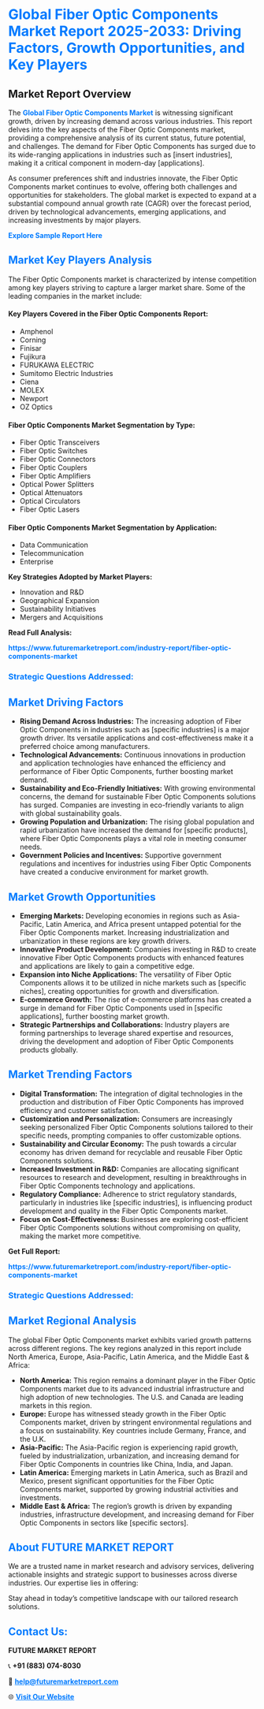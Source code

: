 <h1 style="color: #007BFF;">Global Fiber Optic Components Market Report 2025-2033: Driving Factors, Growth Opportunities, and Key Players</h1>

<section id="overview">
<h2>Market Report Overview</h2>
<p>The <a href="https://www.futuremarketreport.com/industry-report/fiber-optic-components-market" style="color: #007BFF; text-decoration: none;"><strong>Global Fiber Optic Components Market</strong></a> is witnessing significant growth, driven by increasing demand across various industries. This report delves into the key aspects of the Fiber Optic Components market, providing a comprehensive analysis of its current status, future potential, and challenges. The demand for Fiber Optic Components has surged due to its wide-ranging applications in industries such as [insert industries], making it a critical component in modern-day [applications].</p>
<p>As consumer preferences shift and industries innovate, the Fiber Optic Components market continues to evolve, offering both challenges and opportunities for stakeholders. The global market is expected to expand at a substantial compound annual growth rate (CAGR) over the forecast period, driven by technological advancements, emerging applications, and increasing investments by major players.</p>
</section>

<section id="overview">
<p><a href="https://www.futuremarketreport.com/request-sample/reportId=87246" style="color: #007BFF; text-decoration: none;"><strong>Explore Sample Report Here</strong></a></p>
</section>

<section id="key-players">
<h2 style="color: #007BFF;">Market Key Players Analysis</h2>
<p>The Fiber Optic Components market is characterized by intense competition among key players striving to capture a larger market share. Some of the leading companies in the market include:</p>
<h4>Key Players Covered in the Fiber Optic Components Report:</h4>
<ul><li>Amphenol</li><li>Corning</li><li>Finisar</li><li>Fujikura</li><li>FURUKAWA ELECTRIC</li><li>Sumitomo Electric Industries</li><li>Ciena</li><li>MOLEX</li><li>Newport</li><li>OZ Optics</li></ul>
<h4>Fiber Optic Components Market Segmentation by Type:</h4>
<ul><li>Fiber Optic Transceivers</li><li>Fiber Optic Switches</li><li>Fiber Optic Connectors</li><li>Fiber Optic Couplers</li><li>Fiber Optic Amplifiers</li><li>Optical Power Splitters</li><li>Optical Attenuators</li><li>Optical Circulators</li><li>Fiber Optic Lasers</li></ul>

<h4>Fiber Optic Components Market Segmentation by Application:</h4>
<ul><li>Data Communication</li><li>Telecommunication</li><li>Enterprise</li></ul>
<p><strong>Key Strategies Adopted by Market Players:</strong></p>
<ul>
<li>Innovation and R&D</li>
<li>Geographical Expansion</li>
<li>Sustainability Initiatives</li>
<li>Mergers and Acquisitions</li>
</ul>
</section>

<section>
<p><strong>Read Full Analysis: </strong></p><a href="https://www.futuremarketreport.com/industry-report/fiber-optic-components-market" style="color: #007BFF; text-decoration: none;"><strong>https://www.futuremarketreport.com/industry-report/fiber-optic-components-market</strong></a>
<h3 style="color: #007BFF;">Strategic Questions Addressed:</h3>
</section>

<section id="driving-factors">
<h2 style="color: #007BFF;">Market Driving Factors</h2>
<ul>
<li><strong>Rising Demand Across Industries:</strong> The increasing adoption of Fiber Optic Components in industries such as [specific industries] is a major growth driver. Its versatile applications and cost-effectiveness make it a preferred choice among manufacturers.</li>
<li><strong>Technological Advancements:</strong> Continuous innovations in production and application technologies have enhanced the efficiency and performance of Fiber Optic Components, further boosting market demand.</li>
<li><strong>Sustainability and Eco-Friendly Initiatives:</strong> With growing environmental concerns, the demand for sustainable Fiber Optic Components solutions has surged. Companies are investing in eco-friendly variants to align with global sustainability goals.</li>
<li><strong>Growing Population and Urbanization:</strong> The rising global population and rapid urbanization have increased the demand for [specific products], where Fiber Optic Components plays a vital role in meeting consumer needs.</li>
<li><strong>Government Policies and Incentives:</strong> Supportive government regulations and incentives for industries using Fiber Optic Components have created a conducive environment for market growth.</li>
</ul>
</section>

<section id="growth-opportunities">
<h2 style="color: #007BFF;">Market Growth Opportunities</h2>
<ul>
<li><strong>Emerging Markets:</strong> Developing economies in regions such as Asia-Pacific, Latin America, and Africa present untapped potential for the Fiber Optic Components market. Increasing industrialization and urbanization in these regions are key growth drivers.</li>
<li><strong>Innovative Product Development:</strong> Companies investing in R&D to create innovative Fiber Optic Components products with enhanced features and applications are likely to gain a competitive edge.</li>
<li><strong>Expansion into Niche Applications:</strong> The versatility of Fiber Optic Components allows it to be utilized in niche markets such as [specific niches], creating opportunities for growth and diversification.</li>
<li><strong>E-commerce Growth:</strong> The rise of e-commerce platforms has created a surge in demand for Fiber Optic Components used in [specific applications], further boosting market growth.</li>
<li><strong>Strategic Partnerships and Collaborations:</strong> Industry players are forming partnerships to leverage shared expertise and resources, driving the development and adoption of Fiber Optic Components products globally.</li>
</ul>
</section>

<section id="trending-factors">
<h2 style="color: #007BFF;">Market Trending Factors</h2>
<ul>
<li><strong>Digital Transformation:</strong> The integration of digital technologies in the production and distribution of Fiber Optic Components has improved efficiency and customer satisfaction.</li>
<li><strong>Customization and Personalization:</strong> Consumers are increasingly seeking personalized Fiber Optic Components solutions tailored to their specific needs, prompting companies to offer customizable options.</li>
<li><strong>Sustainability and Circular Economy:</strong> The push towards a circular economy has driven demand for recyclable and reusable Fiber Optic Components solutions.</li>
<li><strong>Increased Investment in R&D:</strong> Companies are allocating significant resources to research and development, resulting in breakthroughs in Fiber Optic Components technology and applications.</li>
<li><strong>Regulatory Compliance:</strong> Adherence to strict regulatory standards, particularly in industries like [specific industries], is influencing product development and quality in the Fiber Optic Components market.</li>
<li><strong>Focus on Cost-Effectiveness:</strong> Businesses are exploring cost-efficient Fiber Optic Components solutions without compromising on quality, making the market more competitive.</li>
</ul>
</section>

<section>
<p><strong>Get Full Report: </strong></p><a href="https://www.futuremarketreport.com/industry-report/fiber-optic-components-market" style="color: #007BFF; text-decoration: none;"><strong>https://www.futuremarketreport.com/industry-report/fiber-optic-components-market</strong></a>
<h3 style="color: #007BFF;">Strategic Questions Addressed:</h3>
</section>


<section id="regional-analysis">
<h2 style="color: #007BFF;">Market Regional Analysis</h2>
<p>The global Fiber Optic Components market exhibits varied growth patterns across different regions. The key regions analyzed in this report include North America, Europe, Asia-Pacific, Latin America, and the Middle East & Africa:</p>
<ul>
<li><strong>North America:</strong> This region remains a dominant player in the Fiber Optic Components market due to its advanced industrial infrastructure and high adoption of new technologies. The U.S. and Canada are leading markets in this region.</li>
<li><strong>Europe:</strong> Europe has witnessed steady growth in the Fiber Optic Components market, driven by stringent environmental regulations and a focus on sustainability. Key countries include Germany, France, and the U.K.</li>
<li><strong>Asia-Pacific:</strong> The Asia-Pacific region is experiencing rapid growth, fueled by industrialization, urbanization, and increasing demand for Fiber Optic Components in countries like China, India, and Japan.</li>
<li><strong>Latin America:</strong> Emerging markets in Latin America, such as Brazil and Mexico, present significant opportunities for the Fiber Optic Components market, supported by growing industrial activities and investments.</li>
<li><strong>Middle East & Africa:</strong> The region’s growth is driven by expanding industries, infrastructure development, and increasing demand for Fiber Optic Components in sectors like [specific sectors].</li>
</ul>
</section>

<footer>
<h2 style="color: #007BFF;">About FUTURE MARKET REPORT</h2>
<p>We are a trusted name in market research and advisory services, delivering actionable insights and strategic support to businesses across diverse industries. Our expertise lies in offering:</p>

<p>Stay ahead in today’s competitive landscape with our tailored research solutions.</p>

<h2 style="color: #007BFF;">Contact Us:</h2>
<p><strong>FUTURE MARKET REPORT</strong></p>
<p>📞 <strong>+91 (883) 074-8030</strong></p>
<p>📧 <strong><a href="mailto:help@futuremarketreport.com" style="color: #007BFF;">help@futuremarketreport.com</a></strong></p>
<p>🌐 <strong><a href="https://www.futuremarketreport.com/" style="color: #007BFF;">Visit Our Website</a></strong></p>
</footer>